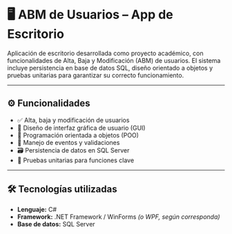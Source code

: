 # 🖥️ ABM de Usuarios – App de Escritorio

Aplicación de escritorio desarrollada como proyecto académico, con funcionalidades de Alta, Baja y Modificación (ABM) de usuarios. 
El sistema incluye persistencia en base de datos SQL, diseño orientado a objetos y pruebas unitarias para garantizar su correcto funcionamiento.

---

## ⚙️ Funcionalidades

- ✅ Alta, baja y modificación de usuarios
- 🧩 Diseño de interfaz gráfica de usuario (GUI)
- 🧠 Programación orientada a objetos (POO)
- 🔄 Manejo de eventos y validaciones
- 🗃️ Persistencia de datos en SQL Server
- 🧪 Pruebas unitarias para funciones clave

---

## 🛠️ Tecnologías utilizadas

- **Lenguaje:** C#
- **Framework:** .NET Framework / WinForms *(o WPF, según corresponda)*
- **Base de datos:** SQL Server
